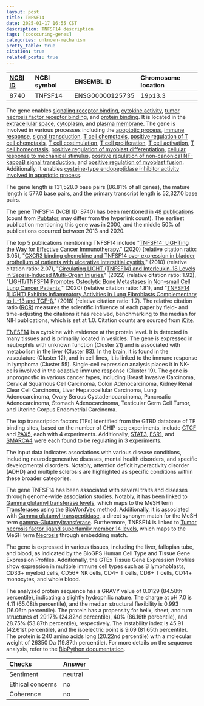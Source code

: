```yaml
---
layout: post
title: TNFSF14
date: 2025-01-17 16:55 CST
description: TNFSF14 description
tags: [cooccuring-genes]
categories: unknown-mechanism
pretty_table: true
citation: true
related_posts: true
---
```




| [NCBI ID](https://www.ncbi.nlm.nih.gov/gene/8740) | NCBI symbol | ENSEMBL ID | Chromosome location |
| :-------- | :------- | :-------- | :------- |
| 8740  | TNFSF14 | ENSG00000125735 | 19p13.3 |



The gene enables [signaling receptor binding](https://amigo.geneontology.org/amigo/term/GO:0005102), [cytokine activity](https://amigo.geneontology.org/amigo/term/GO:0005125), [tumor necrosis factor receptor binding](https://amigo.geneontology.org/amigo/term/GO:0005164), and [protein binding](https://amigo.geneontology.org/amigo/term/GO:0005515). It is located in the [extracellular space](https://amigo.geneontology.org/amigo/term/GO:0005615), [cytoplasm](https://amigo.geneontology.org/amigo/term/GO:0005737), and [plasma membrane](https://amigo.geneontology.org/amigo/term/GO:0005886). The gene is involved in various processes including the [apoptotic process](https://amigo.geneontology.org/amigo/term/GO:0006915), [immune response](https://amigo.geneontology.org/amigo/term/GO:0006955), [signal transduction](https://amigo.geneontology.org/amigo/term/GO:0007165), [T cell chemotaxis](https://amigo.geneontology.org/amigo/term/GO:0010818), [positive regulation of T cell chemotaxis](https://amigo.geneontology.org/amigo/term/GO:0010820), [T cell costimulation](https://amigo.geneontology.org/amigo/term/GO:0031295), [T cell proliferation](https://amigo.geneontology.org/amigo/term/GO:0042098), [T cell activation](https://amigo.geneontology.org/amigo/term/GO:0042110), [T cell homeostasis](https://amigo.geneontology.org/amigo/term/GO:0043029), [positive regulation of myoblast differentiation](https://amigo.geneontology.org/amigo/term/GO:0045663), [cellular response to mechanical stimulus](https://amigo.geneontology.org/amigo/term/GO:0071260), [positive regulation of non-canonical NF-kappaB signal transduction](https://amigo.geneontology.org/amigo/term/GO:1901224), and [positive regulation of myoblast fusion](https://amigo.geneontology.org/amigo/term/GO:1901741). Additionally, it enables [cysteine-type endopeptidase inhibitor activity involved in apoptotic process](https://amigo.geneontology.org/amigo/term/GO:0043027).


The gene length is 131,528.0 base pairs (86.81% of all genes), the mature length is 577.0 base pairs, and the primary transcript length is 52,327.0 base pairs.


The gene TNFSF14 (NCBI ID: 8740) has been mentioned in [48 publications](https://pubmed.ncbi.nlm.nih.gov/?term=%22TNFSF14%22) (count from [Pubtator](https://academic.oup.com/nar/article/47/W1/W587/5494727), may differ from the hyperlink count). The earliest publication mentioning this gene was in 2000, and the middle 50% of publications occurred between 2013 and 2020.


The top 5 publications mentioning TNFSF14 include "[TNFSF14: LIGHTing the Way for Effective Cancer Immunotherapy.](https://pubmed.ncbi.nlm.nih.gov/32499782)" (2020) (relative citation ratio: 3.05), "[CXCR3 binding chemokine and TNFSF14 over expression in bladder urothelium of patients with ulcerative interstitial cystitis.](https://pubmed.ncbi.nlm.nih.gov/20096889)" (2010) (relative citation ratio: 2.07), "[Circulating LIGHT (TNFSF14) and Interleukin-18 Levels in Sepsis-Induced Multi-Organ Injuries.](https://pubmed.ncbi.nlm.nih.gov/35203474)" (2022) (relative citation ratio: 1.92), "[LIGHT/TNFSF14 Promotes Osteolytic Bone Metastases in Non-small Cell Lung Cancer Patients.](https://pubmed.ncbi.nlm.nih.gov/31826304)" (2020) (relative citation ratio: 1.81), and "[TNFSF14 (LIGHT) Exhibits Inflammatory Activities in Lung Fibroblasts Complementary to IL-13 and TGF-β.](https://pubmed.ncbi.nlm.nih.gov/29616048)" (2018) (relative citation ratio: 1.7). The relative citation ratio ([RCR](https://journals.plos.org/plosbiology/article?id=10.1371/journal.pbio.1002541)) measures the scientific influence of each paper by field- and time-adjusting the citations it has received, benchmarking to the median for NIH publications, which is set at 1.0. Citation counts are sourced from [iCite](https://icite.od.nih.gov).


[TNFSF14](https://www.proteinatlas.org/ENSG00000125735-TNFSF14) is a cytokine with evidence at the protein level. It is detected in many tissues and is primarily located in vesicles. The gene is expressed in neutrophils with unknown function (Cluster 21) and is associated with metabolism in the liver (Cluster 83). In the brain, it is found in the vasculature (Cluster 12), and in cell lines, it is linked to the immune response in lymphoma (Cluster 55). Single-cell expression analysis places it in NK-cells involved in the adaptive immune response (Cluster 19). The gene is unprognostic in various cancer types, including Breast Invasive Carcinoma, Cervical Squamous Cell Carcinoma, Colon Adenocarcinoma, Kidney Renal Clear Cell Carcinoma, Liver Hepatocellular Carcinoma, Lung Adenocarcinoma, Ovary Serous Cystadenocarcinoma, Pancreatic Adenocarcinoma, Stomach Adenocarcinoma, Testicular Germ Cell Tumor, and Uterine Corpus Endometrial Carcinoma.


The top transcription factors (TFs) identified from the GTRD database of TF binding sites, based on the number of CHIP-seq experiments, include [CTCF](https://www.ncbi.nlm.nih.gov/gene/10664) and [PAX5](https://www.ncbi.nlm.nih.gov/gene/5079), each with 4 experiments. Additionally, [STAT3](https://www.ncbi.nlm.nih.gov/gene/6774), [ESR1](https://www.ncbi.nlm.nih.gov/gene/2099), and [SMARCA4](https://www.ncbi.nlm.nih.gov/gene/6597) were each found to be regulating in 3 experiments.



The input data indicates associations with various disease conditions, including neurodegenerative diseases, mental health disorders, and specific developmental disorders. Notably, attention deficit hyperactivity disorder (ADHD) and multiple sclerosis are highlighted as specific conditions within these broader categories.


The gene TNFSF14 has been associated with several traits and diseases through genome-wide association studies. Notably, it has been linked to [Gamma glutamyl transferase levels](https://pubmed.ncbi.nlm.nih.gov/33462484), which maps to the MeSH term [Transferases](https://meshb.nlm.nih.gov/record/ui?ui=D014166) using the [BioWordVec](https://www.nature.com/articles/s41597-019-0055-0) method. Additionally, it is associated with [Gamma glutamyl transpeptidase](https://pubmed.ncbi.nlm.nih.gov/34594039), a direct synonym match for the MeSH term [gamma-Glutamyltransferase](https://meshb.nlm.nih.gov/record/ui?ui=D005723). Furthermore, TNFSF14 is linked to [Tumor necrosis factor ligand superfamily member 14 levels](https://pubmed.ncbi.nlm.nih.gov/33067605), which maps to the MeSH term [Necrosis](https://meshb.nlm.nih.gov/record/ui?ui=D009336) through embedding match.


The gene is expressed in various tissues, including the liver, fallopian tube, and blood, as indicated by the BioGPS Human Cell Type and Tissue Gene Expression Profiles. Additionally, the GTEx Tissue Gene Expression Profiles show expression in multiple immune cell types such as B lymphoblasts, CD33+ myeloid cells, CD56+ NK cells, CD4+ T cells, CD8+ T cells, CD14+ monocytes, and whole blood.




The analyzed protein sequence has a GRAVY value of 0.0129 (84.58th percentile), indicating a slightly hydrophilic nature. The charge at pH 7.0 is 4.11 (65.08th percentile), and the median structural flexibility is 0.993 (16.06th percentile). The protein has a propensity for helix, sheet, and turn structures of 29.17% (24.82nd percentile), 40% (86.16th percentile), and 28.75% (53.87th percentile), respectively. The instability index is 45.91 (42.61st percentile), and the isoelectric point is 9.09 (81.65th percentile). The protein is 240 amino acids long (20.22nd percentile) with a molecular weight of 26350 Da (19.87th percentile). For more details on the sequence analysis, refer to the [BioPython documentation](https://biopython.org/docs/1.75/api/Bio.SeqUtils.ProtParam.html).





| Checks    | Answer |
| :-------- | :------- |
| Sentiment  | neutral   |
| Ethical concerns | no     |
| Coherence    | no    |